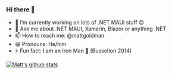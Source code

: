 ### Hi there 👋

- 🔭 I’m currently working on lots of .NET MAUI stuff 😍
- 💬 Ask me about .NET MAUI, Xamarin, Blazor or anything .NET
- 📫 How to reach me: @mattgoldman
- 😄 Pronouns: He/him
- ⚡ Fun fact: I am an Iron Man 💪 (Busselton 2014)

[![Matt's github stats](https://github-readme-stats.vercel.app/api?username=matt-goldman&theme=dark)](https://github.com/matt-goldman/github-readme-stats)
